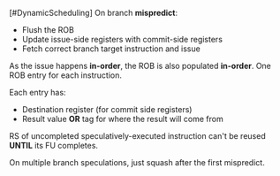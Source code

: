 [#DynamicScheduling]
On branch **mispredict**:
- Flush the ROB
- Update issue-side registers with commit-side registers
- Fetch correct branch target instruction and issue

As the issue happens **in-order**, the ROB is also populated **in-order**. One ROB entry for each instruction.

Each entry has:
- Destination register (for commit side registers)
- Result value **OR** tag for where the result will come from

RS of uncompleted speculatively-executed instruction can't be reused **UNTIL** its FU completes.

On multiple branch speculations, just squash after the first mispredict.
